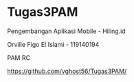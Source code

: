# Tugas3PAM

Pengembangan Aplikasi Mobile - Hiling.id

Orville Figo El Islami - 119140194

PAM RC

https://github.com/vghost56/Tugas3PAM/

